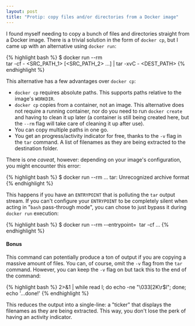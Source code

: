 ```yaml
---
layout: post
title: "Protip: copy files and/or directories from a Docker image"
---
```


I found myself needing to copy a bunch of files and directories straight from a Docker image. There is a trivial solution in the form of `docker cp`, but I came up with an alternative using `docker run`:

{% highlight bash %}
$ docker run --rm <IMAGE NAME> \
   tar -cf - <SRC_PATH_1> [<SRC_PATH_2> ...] | tar -xvC - <DEST_PATH>
{% endhighlight %}

This alternative has a few advantages over `docker cp`:

<!--excerpt-->

* `docker cp` requires absolute paths. This supports paths relative to the image's `WORKDIR`.
* `docker cp` copies from a container, not an image. This alternative does not require a running container, nor do you need to run `docker create` and having to clean it up later (a container is still being created here, but the `--rm` flag will take care of cleaning it up after use).
* You can copy multiple paths in one go.
* You get an progress/activity indicator for free, thanks to the `-v` flag in the `tar` command.  A list of filenames as they are being extracted to the destination folder.

There is one _caveat_, however: depending on your image's configuration, you might encounter this error:

{% highlight bash %}
$ docker run --rm ...
tar: Unrecognized archive format
{% endhighlight %}

This happens if you have an `ENTRYPOINT` that is polluting the `tar` output stream. If you can't configure your `ENTRYPOINT` to be completely silent when acting in "`bash` pass-through mode", you can chose to just bypass it during `docker run` execution:

{% highlight bash %}
$ docker run --rm --entrypoint= <IMAGE NAME> tar -cf ...
{% endhighlight %}

#### Bonus

This command can potentially produce a ton of output if you are copying a massive amount of files. You can, of course, omit the `-v` flag from the `tar` command. However, you can keep the `-v` flag on but tack this to the end of the command:

{% highlight bash %}
     2>&1 | while read l; do echo -ne "\033[2K\r$l"; done; echo '...done!'
{% endhighlight %}

This reduces the output into a single-line: a "ticker" that displays the filenames as they are being extracted. This way, you don't lose the perk of having an activity indicator.



